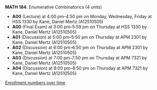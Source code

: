 **MATH 184**: Enumerative Combinatorics (4 units)

- **A00** (Lecture) at 4:00 pm–4:50 pm on Monday, Wednesday, Friday at HSS 1330 by Kane, Daniel Mertz (A12510505)
- **A00** (Final Exam) at 3:00 pm–5:59 pm on Thursday at HSS 1330 by Kane, Daniel Mertz (A12510505)
- **A01** (Discussion) at 5:00 pm–5:50 pm on Thursday at APM 2301 by Kane, Daniel Mertz (A12510505)
- **A02** (Discussion) at 6:00 pm–6:50 pm on Thursday at APM 2301 by Kane, Daniel Mertz (A12510505)
- **A03** (Discussion) at 7:00 pm–7:50 pm on Thursday at APM 7321 by Kane, Daniel Mertz (A12510505)
- **A04** (Discussion) at 8:00 pm–8:50 pm on Thursday at APM 7321 by Kane, Daniel Mertz (A12510505)

[Enrollment numbers over time](./MATH184.tsv)
